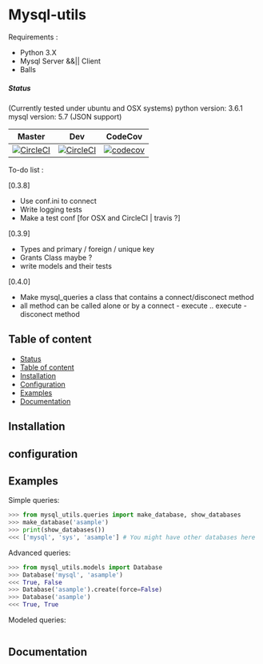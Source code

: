 # Mysql-utils

Requirements :

- Python 3.X
- Mysql Server &&|| Client
- Balls

##### Status

(Currently tested under ubuntu and OSX systems)
python version: 3.6.1
mysql version: 5.7 (JSON support)

| Master | Dev | CodeCov |
| --- | --- | --- |
| [![CircleCI](https://circleci.com/gh/A-Hilaly/mysql-utils/tree/master.svg?style=svg&circle-token=7e0f4d185aee87f94eb656276862d74dfc0ce08f)](https://circleci.com/gh/A-Hilaly/mysql-utils/tree/master) | [![CircleCI](https://circleci.com/gh/A-Hilaly/mysql-utils/tree/dev.svg?style=svg&circle-token=7e0f4d185aee87f94eb656276862d74dfc0ce08f)](https://circleci.com/gh/A-Hilaly/mysql-utils/tree/dev) | [![codecov](https://codecov.io/gh/A-Hilaly/mysql-utils/branch/master/graph/badge.svg?token=a24hnSYvBi)](https://codecov.io/gh/A-Hilaly/mysql-utils) |

To-do list :

[0.3.8]
- Use conf.ini to connect
- Write logging tests
- Make a test conf [for OSX and CircleCI | travis ?]

[0.3.9]
- Types and primary / foreign / unique key
- Grants Class maybe ?
- write models and their tests

[0.4.0]
- Make mysql_queries a class that contains a connect/disconect method
- all method can be called alone or by a connect - execute .. execute - disconect method


## Table of content

- [Status](#status)
- [Table of content](#table-of-content)
- [Installation](#build)
- [Configuration](#configuration)
- [Examples](#examples)
- [Documentation](#documentation)

## Installation


## configuration

## Examples

Simple queries:

```python
>>> from mysql_utils.queries import make_database, show_databases
>>> make_database('asample')
>>> print(show_databases())
<<< ['mysql', 'sys', 'asample'] # You might have other databases here
```

Advanced queries:

```python
>>> from mysql_utils.models import Database
>>> Database('mysql', 'asample')
<<< True, False
>>> Database('asample').create(force=False)
>>> Database('asample')
<<< True, True
```

Modeled queries:

```
```

## Documentation
